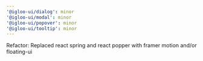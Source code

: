 ```yaml
---
'@igloo-ui/dialog': minor
'@igloo-ui/modal': minor
'@igloo-ui/popover': minor
'@igloo-ui/tooltip': minor
---
```


Refactor: Replaced react spring and react popper with framer motion and/or floating-ui
